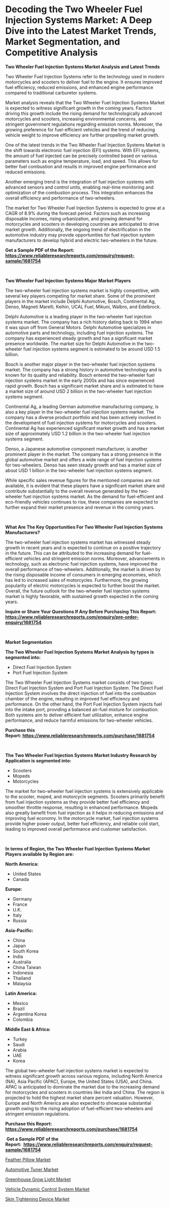 <p><h1>Decoding the Two Wheeler Fuel Injection Systems Market: A Deep Dive into the Latest Market Trends, Market Segmentation, and Competitive Analysis</h1></p><p><strong>Two Wheeler Fuel Injection Systems Market Analysis and Latest Trends</strong></p>
<p><p>Two Wheeler Fuel Injection Systems refer to the technology used in modern motorcycles and scooters to deliver fuel to the engine. It ensures improved fuel efficiency, reduced emissions, and enhanced engine performance compared to traditional carburetor systems.</p><p>Market analysis reveals that the Two Wheeler Fuel Injection Systems Market is expected to witness significant growth in the coming years. Factors driving this growth include the rising demand for technologically advanced motorcycles and scooters, increasing environmental concerns, and stringent government regulations regarding emission norms. Moreover, the growing preference for fuel-efficient vehicles and the trend of reducing vehicle weight to improve efficiency are further propelling market growth.</p><p>One of the latest trends in the Two Wheeler Fuel Injection Systems Market is the shift towards electronic fuel injection (EFI) systems. With EFI systems, the amount of fuel injected can be precisely controlled based on various parameters such as engine temperature, load, and speed. This allows for better fuel combustion and results in improved engine performance and reduced emissions.</p><p>Another emerging trend is the integration of fuel injection systems with advanced sensors and control units, enabling real-time monitoring and optimization of the combustion process. This integration enhances the overall efficiency and performance of two-wheelers.</p><p>The market for Two Wheeler Fuel Injection Systems is expected to grow at a CAGR of 8.9% during the forecast period. Factors such as increasing disposable incomes, rising urbanization, and growing demand for motorcycles and scooters in developing countries are anticipated to drive market growth. Additionally, the ongoing trend of electrification in the automotive industry may provide opportunities for fuel injection system manufacturers to develop hybrid and electric two-wheelers in the future.</p></p>
<p><strong>Get a Sample PDF of the Report:&nbsp; <a href="https://www.reliableresearchreports.com/enquiry/request-sample/1681754">https://www.reliableresearchreports.com/enquiry/request-sample/1681754</a></strong></p>
<p>&nbsp;</p>
<p><strong>Two Wheeler Fuel Injection Systems Major Market Players</strong></p>
<p><p>The two-wheeler fuel injection systems market is highly competitive, with several key players competing for market share. Some of the prominent players in the market include Delphi Automotive, Bosch, Continental Ag, Denso, Magneti Marelli, Keihin, UCAL Fuel, Mikuni, Walbro, and Edelbrock.</p><p>Delphi Automotive is a leading player in the two-wheeler fuel injection systems market. The company has a rich history dating back to 1994 when it was spun off from General Motors. Delphi Automotive specializes in automotive parts and technology, including fuel injection systems. The company has experienced steady growth and has a significant market presence worldwide. The market size for Delphi Automotive in the two-wheeler fuel injection systems segment is estimated to be around USD 1.5 billion.</p><p>Bosch is another major player in the two-wheeler fuel injection systems market. The company has a strong history in automotive technology and is known for its quality and reliability. Bosch entered the two-wheeler fuel injection systems market in the early 2000s and has since experienced rapid growth. Bosch has a significant market share and is estimated to have a market size of around USD 2 billion in the two-wheeler fuel injection systems segment.</p><p>Continental Ag, a leading German automotive manufacturing company, is also a key player in the two-wheeler fuel injection systems market. The company has a diverse product portfolio and has been actively involved in the development of fuel injection systems for motorcycles and scooters. Continental Ag has experienced significant market growth and has a market size of approximately USD 1.2 billion in the two-wheeler fuel injection systems segment.</p><p>Denso, a Japanese automotive component manufacturer, is another prominent player in the market. The company has a strong presence in the global automotive market and offers a wide range of fuel injection systems for two-wheelers. Denso has seen steady growth and has a market size of about USD 1 billion in the two-wheeler fuel injection systems segment.</p><p>While specific sales revenue figures for the mentioned companies are not available, it is evident that these players have a significant market share and contribute substantially to the overall revenue generated by the two-wheeler fuel injection systems market. As the demand for fuel-efficient and eco-friendly vehicles continues to rise, these companies are expected to further expand their market presence and revenue in the coming years.</p></p>
<p>&nbsp;</p>
<p><strong>What Are The Key Opportunities For Two Wheeler Fuel Injection Systems Manufacturers?</strong></p>
<p><p>The two-wheeler fuel injection systems market has witnessed steady growth in recent years and is expected to continue on a positive trajectory in the future. This can be attributed to the increasing demand for fuel-efficient vehicles and stringent emission norms. Moreover, advancements in technology, such as electronic fuel injection systems, have improved the overall performance of two-wheelers. Additionally, the market is driven by the rising disposable income of consumers in emerging economies, which has led to increased sales of motorcycles. Furthermore, the growing popularity of electric motorcycles is expected to further boost the market. Overall, the future outlook for the two-wheeler fuel injection systems market is highly favorable, with sustained growth expected in the coming years.</p></p>
<p><strong>Inquire or Share Your Questions If Any Before Purchasing This Report: <a href="https://www.reliableresearchreports.com/enquiry/pre-order-enquiry/1681754">https://www.reliableresearchreports.com/enquiry/pre-order-enquiry/1681754</a></strong></p>
<p>&nbsp;</p>
<p><strong>Market Segmentation</strong></p>
<p><strong>The Two Wheeler Fuel Injection Systems Market Analysis by types is segmented into:</strong></p>
<p><ul><li>Direct Fuel Injection System</li><li>Port Fuel Injection System</li></ul></p>
<p><p>The Two Wheeler Fuel Injection Systems market consists of two types: Direct Fuel Injection System and Port Fuel Injection System. The Direct Fuel Injection System involves the direct injection of fuel into the combustion chamber of the engine, resulting in improved fuel efficiency and performance. On the other hand, the Port Fuel Injection System injects fuel into the intake port, providing a balanced air-fuel mixture for combustion. Both systems aim to deliver efficient fuel utilization, enhance engine performance, and reduce harmful emissions for two-wheeler vehicles.</p></p>
<p><strong>Purchase this Report:&nbsp;<a href="https://www.reliableresearchreports.com/purchase/1681754">https://www.reliableresearchreports.com/purchase/1681754</a></strong></p>
<p>&nbsp;</p>
<p><strong>The Two Wheeler Fuel Injection Systems Market Industry Research by Application is segmented into:</strong></p>
<p><ul><li>Scooters</li><li>Mopeds</li><li>Motorcycles</li></ul></p>
<p><p>The market for two-wheeler fuel injection systems is extensively applicable to the scooter, moped, and motorcycle segments. Scooters primarily benefit from fuel injection systems as they provide better fuel efficiency and smoother throttle response, resulting in enhanced performance. Mopeds also greatly benefit from fuel injection as it helps in reducing emissions and improving fuel economy. In the motorcycle market, fuel injection systems provide higher power output, better fuel efficiency, and reliable cold start, leading to improved overall performance and customer satisfaction.</p></p>
<p>&nbsp;</p>
<p><strong>In terms of Region, the Two Wheeler Fuel Injection Systems Market Players available by Region are:</strong></p>
<p>
    <p> <strong> North America: </strong>
        <ul>
            <li>United States</li>
            <li>Canada</li>
        </ul>
        </p> 
    <p> <strong> Europe: </strong>
        <ul>
            <li>Germany</li>
            <li>France</li>
            <li>U.K.</li>
            <li>Italy</li>
            <li>Russia</li>
        </ul>
        </p> 
    <p> <strong> Asia-Pacific: </strong>
        <ul>
            <li>China</li>
            <li>Japan</li>
            <li>South Korea</li>
            <li>India</li>
            <li>Australia</li>
            <li>China Taiwan</li>
            <li>Indonesia</li>
            <li>Thailand</li>
            <li>Malaysia</li>
        </ul>
        </p> 
    <p> <strong> Latin America: </strong>
        <ul>
            <li>Mexico</li>
            <li>Brazil</li>
            <li>Argentina Korea</li>
            <li>Colombia</li>
        </ul>
        </p> 
    <p> <strong> Middle East & Africa: </strong>
        <ul>
            <li>Turkey</li>
            <li>Saudi</li>
            <li>Arabia</li>
            <li>UAE</li>
            <li>Korea</li>
        </ul>
    </p>
    </p>
<p><p>The global two-wheeler fuel injection systems market is expected to witness significant growth across various regions, including North America (NA), Asia Pacific (APAC), Europe, the United States (USA), and China. APAC is anticipated to dominate the market due to the increasing demand for motorcycles and scooters in countries like India and China. The region is projected to hold the highest market share percent valuation. However, Europe and North America are also expected to showcase substantial growth owing to the rising adoption of fuel-efficient two-wheelers and stringent emission regulations.</p></p>
<p><strong>Purchase this Report: <a href="https://www.reliableresearchreports.com/purchase/1681754">https://www.reliableresearchreports.com/purchase/1681754</a></strong></p>
<p>&nbsp;<strong>Get a Sample PDF of the Report:&nbsp;&nbsp;<a href="https://www.reliableresearchreports.com/enquiry/request-sample/1681754">https://www.reliableresearchreports.com/enquiry/request-sample/1681754</a></strong></p>
<p><strong></strong></p>
<p><p><a href="https://medium.com/@fire.honor.safe/feather-pillow-market-research-report-its-history-and-forecast-2023-to-2030-2fa405cbd00c">Feather Pillow Market</a></p><p><a href="https://github.com/JameTravis/Market-Research-Report-List-2/blob/main/automotive-tuner-market.md">Automotive Tuner Market</a></p><p><a href="https://medium.com/@flee.calm.mark/greenhouse-grow-light-market-size-market-outlook-and-market-forecast-2023-to-2030-83548cb832d7">Greenhouse Grow Light Market</a></p><p><a href="https://github.com/RichRobinson5/Market-Research-Report-List-2/blob/main/vehicle-dynamic-control-system-market.md">Vehicle Dynamic Control System Market</a></p><p><a href="https://medium.com/@bank.build.unity/skin-tightening-device-market-exploring-market-share-market-trends-and-future-growth-e869adf5a488">Skin Tightening Device Market</a></p></p>
